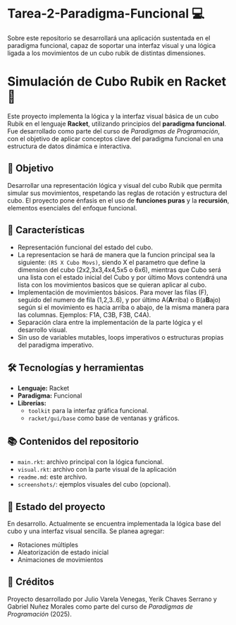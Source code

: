 # Tarea-2-Paradigma-Funcional 💻
Sobre este repositorio se desarrollará una aplicación sustentada en el paradigma funcional, capaz de soportar una interfaz visual y una lógica ligada a los movimientos de un cubo rubik de distintas dimensiones.

# Simulación de Cubo Rubik en Racket 🧩

Este proyecto implementa la lógica y la interfaz visual básica de un cubo Rubik en el lenguaje **Racket**, utilizando principios del **paradigma funcional**. Fue desarrollado como parte del curso de *Paradigmas de Programación*, con el objetivo de aplicar conceptos clave del paradigma funcional en una estructura de datos dinámica e interactiva.

## 🎯 Objetivo

Desarrollar una representación lógica y visual del cubo Rubik que permita simular sus movimientos, respetando las reglas de rotación y estructura del cubo. El proyecto pone énfasis en el uso de **funciones puras** y la **recursión**, elementos esenciales del enfoque funcional.

## 🧠 Características
- Representación funcional del estado del cubo.
- La representacion se hará de manera que la funcion principal sea la siguiente: `(RS X Cubo Movs)`, siendo X el parametro que define la dimension del cubo (2x2,3x3,4x4,5x5 o 6x6), mientras que Cubo será una lista con el estado inicial del Cubo y por último Movs contendrá una lista con los movimientos basicos que se quieran aplicar al cubo. 
- Implementación de movimientos básicos. Para mover las filas (F), seguido del numero de fila (1,2,3..6), y por último A(**A**rriba) o B(a**B**ajo) según si el movimiento es hacia arriba o abajo, de la misma manera para las columnas. Ejemplos: F1A, C3B, F3B, C4A).
- Separación clara entre la implementación de la parte lógica y el desarrollo visual.
- Sin uso de variables mutables, loops imperativos o estructuras propias del paradigma imperativo.

## 🛠️ Tecnologías y herramientas


- **Lenguaje:** Racket
- **Paradigma:** Funcional
- **Librerías:**
  - `toolkit` para la interfaz gráfica funcional.
  - `racket/gui/base` como base de ventanas y gráficos.


## 📚 Contenidos del repositorio

- `main.rkt`: archivo principal con la lógica funcional. 
- `visual.rkt`: archivo con la parte visual de la aplicación
- `readme.md`: este archivo.
- `screenshots/`: ejemplos visuales del cubo (opcional).

## 📌 Estado del proyecto

En desarrollo. Actualmente se encuentra implementada la lógica base del cubo y una interfaz visual sencilla. Se planea agregar:

- Rotaciones múltiples
- Aleatorización de estado inicial
- Animaciones de movimientos

## 📖 Créditos

Proyecto desarrollado por Julio Varela Venegas, Yerik Chaves Serrano y Gabriel Nuñez Morales  como parte del curso de *Paradigmas de Programación* (2025).

